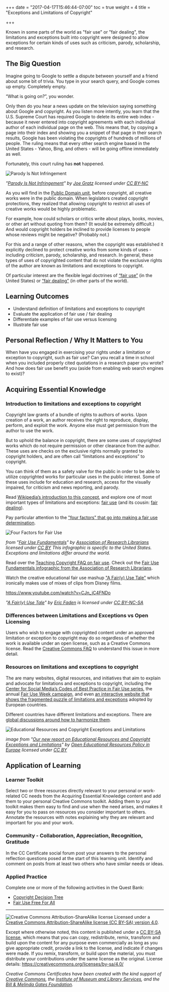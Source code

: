 +++
date = "2017-04-17T15:46:44-07:00"
toc = true
weight = 4
title = "Exceptions and Limitations of Copyright"

+++

Known in some parts of the world as "fair use" or "fair dealing", the limitations and exceptions built into copyright were designed to allow exceptions for certain kinds of uses such as criticism, parody, scholarship, and research.

## The Big Question

Imagine going to Google to settle a dispute between yourself and a friend about some bit of trivia. You type in your search query, and Google comes up empty. Completely empty.

“What is going on?”, you wonder. 
 
Only then do you hear a news update on the television saying something about Google and copyright. As you listen more intently, you learn that the U.S. Supreme Court has required Google to delete its entire web index - because it never entered into copyright agreements with each individual author of each individual page on the web. This means that, by copying a page into their index and showing you a snippet of that page in their search results, Google has been violating the copyrights of hundreds of millions of people. The ruling means that every other search engine based in the United States - Yahoo, Bing, and others - will be going offline immediately as well.

Fortunately, this court ruling has **not** happened. 

![Parody Is Not Infringement](https://creativecommons.github.io/cc-cert-core/images/copyright/parody-not-infringement.jpg "Parody Is Not Infringement")

*"[Parody Is Not Infringement](https://flickr.com/photos/joegratz/25627356)" by [Joe Gratz](https://flickr.com/photos/joegratz) licensed under [CC BY-NC](https://creativecommons.org/licenses/by-nc/2.0/)*

As you will find in the [Public Domain unit](public-domain.md), before copyright, all creative works were in the public domain. When legislators created copyright protections, they realized that allowing copyright to restrict all uses of creative works would be highly problematic. 

For example, how could scholars or critics write about plays, books, movies, or other art without quoting from them? (It would be extremely difficult.) And would copyright holders be inclined to provide licenses to people whose reviews might be negative? (Probably not.) 

For this and a range of other reasons, when the copyright was established it explicitly declined to protect creative works from some kinds of uses - including criticism, parody, scholarship, and research. In general, these types of uses of copyrighted content that do not violate the exclusive rights of the author are known as limitations and exceptions to copyright. 

Of particular interest are the flexible legal doctrines of [“fair use”](https://www.copyright.gov/fair-use/more-info.html) (in the United States) or [“fair dealing”](https://en.wikipedia.org/wiki/Fair_dealing) (in other parts of the world).

## Learning Outcomes

* Understand definition of limitations and exceptions to copyright
* Evaluate the application of fair use / fair dealing
* Differentiate examples of fair use versus licensing
* Illustrate fair use

## Personal Reflection / Why It Matters to You  
  
When have you engaged in exercising your rights under a limitation or exception to copyright, such as fair use? Can you recall a time in school when you included properly cited quotations in a research paper you wrote? And how does fair use benefit you (aside from enabling web search engines to exist)?  


## Acquiring Essential Knowledge 

### Introduction to limitations and exceptions to copyright

Copyright law grants of a bundle of rights to authors of works. Upon creation of a work, an author receives the right to reproduce, display, perform, and exploit the work. Anyone else must get permission from the author to use the work. 

But to uphold the balance in copyright, there are some uses of copyrighted works which do not require permission or other clearance from the author. These uses are checks on the exclusive rights normally granted to copyright holders, and are often call “limitations and exceptions” to copyright. 

You can think of them as a safety valve for the public in order to be able to utilize copyrighted works for particular uses in the public interest. Some of these uses include for education and research, access for the visually impaired, for criticism and news reporting, and parody. 

Read [Wikipedia’s introduction to this concept](https://wikipedia.org/wiki/Limitations_and_exceptions_to_copyright), and explore one of most important types of limitations and exceptions: [fair use](https://wikipedia.org/wiki/Fair_use) (and its cousin: [fair dealing](https://en.wikipedia.org/wiki/Fair_dealing)). 

Pay particular attention to the ["four factors" that go into making a fair use determination](http://fairuse.stanford.edu/overview/fair-use/four-factors/). 

![Four Factors for Fair Use](https://creativecommons.github.io/cc-cert-core/images/copyright/fair-use-4-factors.jpg "Four Factors for Fair Use")

*from "[Fair Use Fundamentals](http://www.arl.org/storage/documents/arl-fuw-infographic-r4.pdf)" by [Association of Research Librarians](http://www.arl.org) licensed under [CC BY](https://creativecommons.org/licenses/by/4.0/) This infographic is specific to the United States. Exceptions and limitations differ around the world.*

Read over the [Teaching Copyright FAQ on fair use](https://www.teachingcopyright.org/handout/fair-use-faq.html). Check out the [Fair Use Fundamentals infographic from the Association of Research Librarians](http://www.arl.org/storage/documents/arl-fuw-infographic-r4.pdf). 

Watch the creative educational fair use mashup ["A Fair(y) Use Tale"](http://cyberlaw.stanford.edu/blog/2007/03/fairy-use-tale) which ironically makes use of mixes of clips from Disney films. 

https://www.youtube.com/watch?v=CJn_jC4FNDo

*"[A Fair(y) Use Tale](http://cyberlaw.stanford.edu/blog/2007/03/fairy-use-tale)" by [Eric Faden](http://www.facstaff.bucknell.edu/efaden/) is licensed under [CC BY-NC-SA](http://creativecommons.org/licenses/by-nc-sa/3.0/)*

### Differences between Limitations and Exceptions vs Open Licensing

Users who wish to engage with copyrighted content under an approved limitation or exception to copyright may do so regardless of whether the work is available under an open license, such as a Creative Commons license. Read the [Creative Commons FAQ](https://creativecommons.org/faq/#do-creative-commons-licenses-affect-exceptions-and-limitations-to-copyright-such-as-fair-dealing-and-fair-use) to understand this issue in more detail. 

### Resources on limitations and exceptions to copyright

The are many websites, digital resources, and initiatives that aim to explain and advocate for limitations and exceptions to copyright, including the [Center for Social Media’s Codes of Best Practice in Fair Use series](http://pijip-impact.org/fairuse/publications/), the annual [Fair Use Week campaign](http://fairuseweek.org/), and even [an interactive website that shows the fragmented puzzle of limitations and exceptions](http://copyrightexceptions.eu/) adopted by European countries. 

Different countries have different limitations and exceptions. There are [global discussions around how to harmonize them](http://oerpolicy.eu/oer-and-copyright-mapping-exempted-uses-in-europe/).

![Educational Resources and Copyright Exceptions and Limitations](https://creativecommons.github.io/cc-cert-core/images/copyright/depends-on-location.png
 "Educational Resources and Copyright Exceptions and Limitations")

*image from "[Our new report on Educational Resources and Copyright Exceptions and Limitations](http://oerpolicy.eu/our-new-report-on-educational-resources-end-copyright-exceptions-and-limitations/)" by [Open Educational Resources Policy in Europe](http://oerpolicy.eu/) licensed under [CC BY](https://creativecommons.org/licenses/by/3.0/)*

## Application of Learning

### Learner Toolkit
Select two or three resources directly relevant to your personal or work-related CC needs from the Acquiring Essential Knowledge content and add them to your personal Creative Commons toolkit. Adding them to your toolkit makes them easy to find and use when the need arises, and makes it easy for you to pass on resources you consider important to others. Annotate the resources with notes explaining why they are relevant and important for you and your work.

### Community - Collaboration, Appreciation, Recognition, Gratitude
In the CC Certificate social forum post your answers to the personal reflection questions posed at the start of this learning unit. Identify and comment on posts from at least two others who have similar needs or ideas.

### Applied Practice

Complete one or more of the following activities in the Quest Bank:

* [Copyright Decision Tree](https://quests.creativecommons.org/assignments/copyright-decision-tree)
* [Fair Use Free For All](https://quests.creativecommons.org/assignments/fair-use-free-for-all)


----

![Creative Commons Attribution-ShareAlike license](https://creativecommons.github.io/cc-cert-core/images/cc-by-sa-88x31.png "CC BY-SA")
Licensed under a [Creative Commons Attribution-ShareAlike license (CC BY-SA) version 4.0](https://creativecommons.org/licenses/by-sa/4.0/).

Except where otherwise noted, this content is published under a [CC BY-SA license](https://creativecommons.org/licenses/by-sa/4.0/), which means that you can copy, redistribute, remix, transform and build upon the content for any purpose even commercially as long as you give appropriate credit, provide a link to the license, and indicate if changes were made. If you remix, transform, or build upon the material, you must distribute your contributions under the same license as the original.
License details: https://creativecommons.org/licenses/by-sa/4.0/

*Creative Commons Certificates have been created with the kind support of [Creative Commons](http://creativecommons.org/), the [Institute of Museum and Library Services](https://www.imls.gov/), and the [Bill &amp; Melinda Gates Foundation](http://www.gatesfoundation.org/).*


